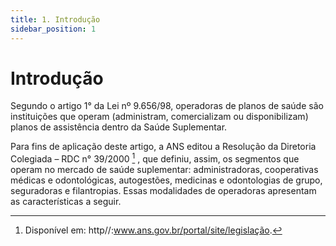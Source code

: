 ```yaml
---
title: 1. Introdução
sidebar_position: 1
---
```


# Introdução

Segundo o artigo 1° da Lei nº 9.656/98, operadoras de planos de saúde são instituições que operam (administram, comercializam ou disponibilizam) planos de assistência dentro da Saúde Suplementar.

Para fins de aplicação deste artigo, a ANS editou a Resolução da Diretoria Colegiada – RDC n° 39/2000 [^1] , que definiu, assim, os segmentos que operam no mercado de saúde suplementar: administradoras, cooperativas médicas e odontológicas, autogestões, medicinas e odontologias de grupo, seguradoras e filantropias. Essas modalidades de operadoras apresentam as características a seguir.




[^1]: Disponível em: http//:www.ans.gov.br/portal/site/legislação.
